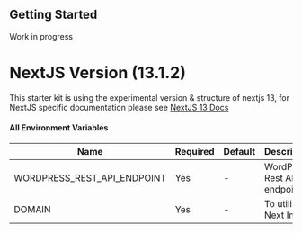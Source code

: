 ## Getting Started
Work in progress

# NextJS Version (13.1.2)
This starter kit is using the experimental version & structure of nextjs 13, for NextJS specific documentation please see [NextJS 13 Docs](https://beta.nextjs.org/docs/)


#### All Environment Variables

| Name                               | Required | Default | Description                                       |
| ---------------------------------- | -------- | -       | ------------------------------------------------- |
| WORDPRESS_REST_API_ENDPOINT        | Yes      | -       | WordPress Rest API endpoit                        |
| DOMAIN                             | Yes      | -       | To utilize Next Image                             |
